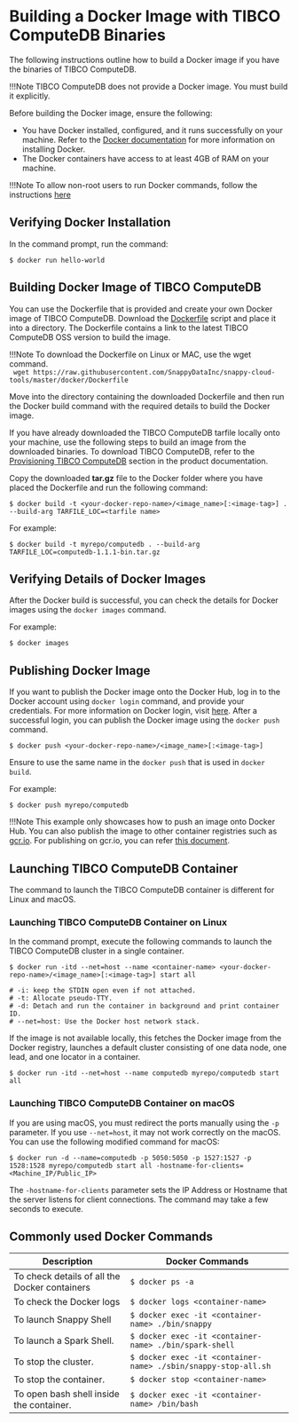 <a id="getting-started-with-docker-image"></a>
# Building a Docker Image with TIBCO ComputeDB Binaries

The following instructions outline how to build a Docker image if you have the binaries of TIBCO ComputeDB.</br>

!!!Note
	TIBCO ComputeDB does not provide a Docker image. You must build it explicitly.

Before building the Docker image, ensure the following:

*	You have Docker installed, configured, and it runs successfully on your machine. Refer to the [Docker documentation](http://docs.docker.com/installation) for more information on installing Docker.
*	The Docker containers have access to at least 4GB of RAM on your machine.

!!!Note
	To allow non-root users to run Docker commands, follow the instructions [here](https://docs.docker.com/install/linux/linux-postinstall)

## Verifying Docker Installation</br>
In the command prompt, run the command:

```pre
$ docker run hello-world

```

<a id="build-your-docker"></a>
## Building Docker Image of TIBCO ComputeDB</br>

You can use the Dockerfile that is provided and create your own Docker image of TIBCO ComputeDB. Download the [Dockerfile](https://github.com/SnappyDataInc/snappy-cloud-tools/blob/master/docker/Dockerfile) script and place it into a directory. The Dockerfile contains a link to the latest TIBCO ComputeDB OSS version to build the image.

!!!Note
	To download the Dockerfile on Linux or MAC, use the wget command. </br>` wget https://raw.githubusercontent.com/SnappyDataInc/snappy-cloud-tools/master/docker/Dockerfile` 

Move into the directory containing the downloaded Dockerfile and then run the Docker build command with the required details to build the Docker image. 

If you have already downloaded the TIBCO ComputeDB tarfile locally onto your machine, use the following steps to build an image from the downloaded binaries. To download TIBCO ComputeDB, refer to the [Provisioning TIBCO ComputeDB](https://snappydatainc.github.io/snappydata/install/) section in the product documentation.

Copy the downloaded **tar.gz** file to the Docker folder where you have placed the Dockerfile and run the following command:

```
$ docker build -t <your-docker-repo-name>/<image_name>[:<image-tag>] . --build-arg TARFILE_LOC=<tarfile name>

```

For example:

```
$ docker build -t myrepo/computedb . --build-arg TARFILE_LOC=computedb-1.1.1-bin.tar.gz
```


## Verifying Details of Docker Images

After the Docker build is successful, you can check the details for Docker images using the `docker images` command.

For example:

```
$ docker images

```

## Publishing Docker Image

If you want to publish the Docker image onto the Docker Hub, log in to the Docker account using `docker login` command, and provide your credentials. For more information on Docker login, visit [here](https://docs.docker.com/engine/reference/commandline/login). After a successful login, you can publish the Docker image using the `docker push` command.

```
$ docker push <your-docker-repo-name>/<image_name>[:<image-tag>]
```
Ensure to use the same name in the `docker push` that is used in `docker build`.

For example:

```
$ docker push myrepo/computedb
```
!!!Note
	This example only showcases how to push an image onto Docker Hub. You can also publish the image to other container registries such as [gcr.io](http://gcr.io). For publishing on gcr.io, you can refer [this document](https://cloud.google.com/container-registry/docs/pushing-and-pulling).

## Launching TIBCO ComputeDB Container

The command to launch the TIBCO ComputeDB container is different for Linux and macOS.

### Launching TIBCO ComputeDB Container on Linux

In the command prompt, execute the following commands to launch the TIBCO ComputeDB cluster in a single container.

```
$ docker run -itd --net=host --name <container-name> <your-docker-repo-name>/<image_name>[:<image-tag>] start all

# -i: keep the STDIN open even if not attached.
# -t: Allocate pseudo-TTY.
# -d: Detach and run the container in background and print container ID.
# --net=host: Use the Docker host network stack.
```

If the image is not available locally, this fetches the Docker image from the Docker registry, launches a default cluster consisting of one data node, one lead, and one locator in a container.

```
$ docker run -itd --net=host --name computedb myrepo/computedb start all

```

### Launching TIBCO ComputeDB Container on macOS

If you are using macOS, you must redirect the ports manually using the `-p` parameter. If you use `--net=host`, it may not work correctly on the macOS. You can use the following modified command for macOS:

```
$ docker run -d --name=computedb -p 5050:5050 -p 1527:1527 -p 1528:1528 myrepo/computedb start all -hostname-for-clients=<Machine_IP/Public_IP>
```

The `-hostname-for-clients` parameter sets the IP Address or Hostname that the server listens for client connections. The command may take a few seconds to execute.


## Commonly used Docker Commands

| Description| Docker Commands |
|--------|--------|
|      To check details of all the Docker containers  |     `$ docker ps -a `  |
|      To check the Docker logs  |     `$ docker logs <container-name>`   |
|      To launch Snappy Shell  |     `$ docker exec -it <container-name> ./bin/snappy`   |
|     To launch a Spark Shell.|     `$ docker exec -it <container-name> ./bin/spark-shell `  |
|      To stop the cluster.  |     `$ docker exec -it <container-name> ./sbin/snappy-stop-all.sh `  |
|      To stop the container.  |     `$ docker stop <container-name> ` |
|      To open bash shell inside the container. |     `$ docker exec -it <container-name> /bin/bash`  |
